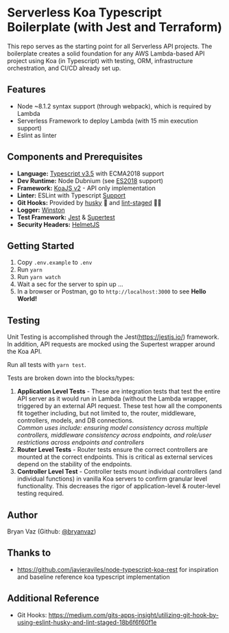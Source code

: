 # Serverless Koa Typescript Boilerplate (with Jest and Terraform)

This repo serves as the starting point for all Serverless API projects. The boilerplate creates a solid foundation for any AWS Lambda-based API project using Koa (in Typescript) with testing, ORM, infrastructure orchestration, and CI/CD already set up.

## Features
- Node ~8.1.2 syntax support (through webpack), which is required by Lambda
- Serverless Framework to deploy Lambda (with 15 min execution support)
- Eslint as linter

## Components and Prerequisites
- **Language:** [Typescript v3.5](https://github.com/microsoft/TypeScript) with ECMA2018 support
- **Dev Runtime:** Node Dubnium (see [ES2018](https://node.green/) support)
- **Framework:** [KoaJS v2](https://github.com/koajs/koa/) - API only implementation
- **Linter:** ESLint with Typescript [Support](https://github.com/typescript-eslint/typescript-eslint)
- **Git Hooks:** Provided by [husky](https://github.com/typicode/husky) 🐶 and [lint-staged](https://github.com/okonet/lint-staged) 🚫💩
- **Logger:** [Winston](https://github.com/winstonjs/winston)
- **Test Framework:** [Jest](https://jestjs.io/) & [Supertest](https://github.com/visionmedia/supertest)
- **Security Headers:** [HelmetJS](https://github.com/venables/koa-helmet)


## Getting Started
1. Copy `.env.example` to `.env`
2. Run `yarn`
3. Run `yarn watch`
4. Wait a sec for the server to spin up ...
5. In a browser or Postman, go to `http://localhost:3000` to see **Hello World!**

## Testing
Unit Testing is accomplished through the Jest(https://jestjs.io/) framework. In addition, API requests are mocked using the Supertest wrapper around the Koa API.

Run all tests with `yarn test`.

Tests are broken down into the blocks/types:
1. **Application Level Tests** - These are integration tests that test the entire API server as it would run in Lambda (without the Lambda wrapper, triggered by an external API request. These test how all the components fit together including, but not limited to, the router, middleware, controllers, models, and DB connections.
<br>_Common uses include: ensuring model consistency across multiple controllers, middleware consistency across endpoints, and role/user restrictions across endpoints and controllers_
2. **Router Level Tests** - Router tests ensure the correct controllers are mounted at the correct endpoints. This is critical as external services depend on the stability of the endpoints.
3. **Controller Level Test** - Controller tests mount individual controllers (and individual functions) in vanilla Koa servers to confirm granular level functionality. This decreases the rigor of application-level & router-level testing required.

## Author
Bryan Vaz (Github: [@bryanvaz](https://github.com/bryanvaz))

## Thanks to
* https://github.com/javieraviles/node-typescript-koa-rest for inspiration and baseline reference koa typescript implementation

## Additional Reference
* Git Hooks: https://medium.com/gits-apps-insight/utilizing-git-hook-by-using-eslint-husky-and-lint-staged-18b6f6f60f1e